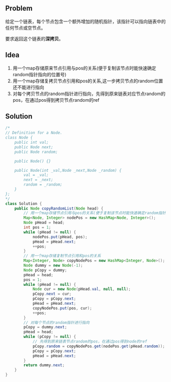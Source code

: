 ## Problem

给定一个链表，每个节点包含一个额外增加的随机指针，该指针可以指向链表中的任何节点或空节点。

要求返回这个链表的**深拷贝**。 

## Idea

1. 用一个map存储原来节点引用与pos的关系(便于复制该节点时能快速确定random指针指向的位置号)
2. 用一个map存储复拷贝节点引用和pos的关系,这一步拷贝节点的random位置还不能进行指向
3. 对每个拷贝节点的random指针进行指向，先得到原来链表对应节点random的pos，在通过pos得到拷贝节点random的ref

## Solution

```java
/*
// Definition for a Node.
class Node {
    public int val;
    public Node next;
    public Node random;

    public Node() {}

    public Node(int _val,Node _next,Node _random) {
        val = _val;
        next = _next;
        random = _random;
    }
};
*/
class Solution {
    public Node copyRandomList(Node head) {
        // 用一个map存储节点引用与pos的关系(便于复制该节点时能快速确定random指针指向的位置号)
        Map<Node, Integer> nodePos = new HashMap<Node, Integer>();
        Node pHead = head;
        int pos = 1;
        while (pHead != null) {
            nodePos.put(pHead, pos);
            pHead = pHead.next;
            ++pos;
        }
        // 用一个map存储复制节点引用和pos的关系
        Map<Integer, Node> copyNodePos = new HashMap<Integer, Node>();
        Node dummy = new Node(-1);
        Node pCopy = dummy;
        pHead = head;
        pos = 1;
        while (pHead != null) {
            Node cur = new Node(pHead.val, null, null);
            pCopy.next = cur;
            pCopy = pCopy.next;
            pHead = pHead.next;
            copyNodePos.put(pos, cur);
            ++pos;
        }
        // 对每个节点的random指针进行指向
        pCopy = dummy.next;
        pHead = head;
        while (pCopy != null) {
            // 先得到原来链表节点random的pos，在通过pos得到node的ref
            pCopy.random = copyNodePos.get(nodePos.get(pHead.random));
            pCopy = pCopy.next;
            pHead = pHead.next;
        }
        return dummy.next;
    }
}
```

